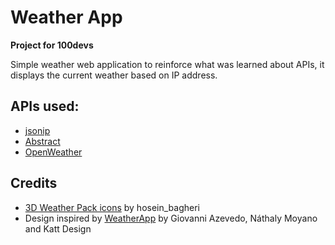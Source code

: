 # Weather App
**Project for 100devs**

Simple weather web application to reinforce what was learned about APIs, it displays the current weather based on IP address. 

## APIs used:
- [jsonip](https://getjsonip.com/#docs)
- [Abstract](https://www.abstractapi.com/)
- [OpenWeather](https://openweathermap.org/api)

## Credits
- [3D Weather Pack icons](https://ui8.net/hosein_bagheri/products/3d-weather-icons40) by hosein_bagheri
- Design inspired by [WeatherApp](https://www.behance.net/gallery/108290225/Weather-App) by Giovanni Azevedo, Náthaly Moyano and Katt Design
